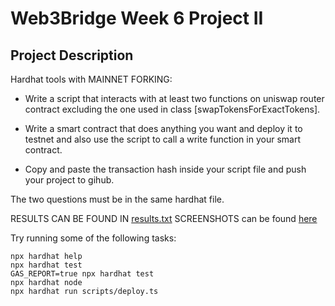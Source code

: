 # Web3Bridge Week 6 Project II

## Project Description
Hardhat tools with MAINNET FORKING:
- Write a script that interacts with at least two functions on uniswap router contract excluding the one used in class [swapTokensForExactTokens].

- Write a smart contract that does anything you want and deploy it to testnet and also use the script to call a write function in your smart contract.

- Copy and paste the transaction hash inside your script file and push your project to gihub.


The two questions must be in the same hardhat file.

RESULTS CAN BE FOUND IN [results.txt](https://github.com/devtosxn/uniswap-project-test/blob/main/result.txt)
SCREENSHOTS can be found [here](https://github.com/devtosxn/uniswap-project-test/blob/main/SCREENSHOTS.md)

Try running some of the following tasks:

```shell
npx hardhat help
npx hardhat test
GAS_REPORT=true npx hardhat test
npx hardhat node
npx hardhat run scripts/deploy.ts
```

